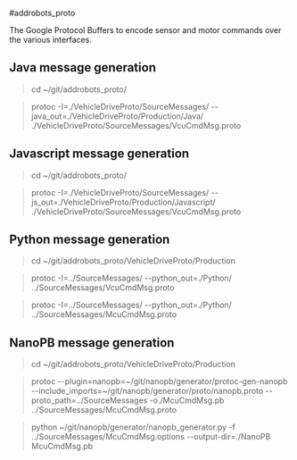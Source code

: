 #addrobots_proto

The Google Protocol Buffers to encode sensor and motor commands over the various interfaces.

## Java message generation

>cd ~/git/addrobots_proto/

>protoc -I=./VehicleDriveProto/SourceMessages/ --java_out=./VehicleDriveProto/Production/Java/ ./VehicleDriveProto/SourceMessages/VcuCmdMsg.proto

## Javascript message generation

>cd ~/git/addrobots_proto/

>protoc -I=./VehicleDriveProto/SourceMessages/ --js_out=./VehicleDriveProto/Production/Javascript/ ./VehicleDriveProto/SourceMessages/VcuCmdMsg.proto

## Python message generation

>cd ~/git/addrobots_proto/VehicleDriveProto/Production

>protoc -I=../SourceMessages/ --python_out=./Python/ ../SourceMessages/VcuCmdMsg.proto

>protoc -I=../SourceMessages/ --python_out=./Python/ ../SourceMessages/McuCmdMsg.proto

## NanoPB message generation 

>cd ~/git/addrobots_proto/VehicleDriveProto/Production

>protoc --plugin=nanopb=~/git/nanopb/generator/protoc-gen-nanopb --include_imports=~/git/nanopb/generator/proto/nanopb.proto --proto_path=../SourceMessages -o./McuCmdMsg.pb ../SourceMessages/McuCmdMsg.proto

>python ~/git/nanopb/generator/nanopb_generator.py -f ../SourceMessages/McuCmdMsg.options --output-dir=./NanoPB McuCmdMsg.pb
